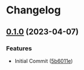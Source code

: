 # Changelog

## [0.1.0](https://github.com/nextbox-dev/NextBox.Neos.QrCode/compare/v0.0.1...0.1.0) (2023-04-07)


### Features

* Initial Commit ([5b6011e](https://github.com/nextbox-dev/NextBox.Neos.QrCode/commit/5b6011ec1aa1c913e7612ca257193745ced3c17b))
